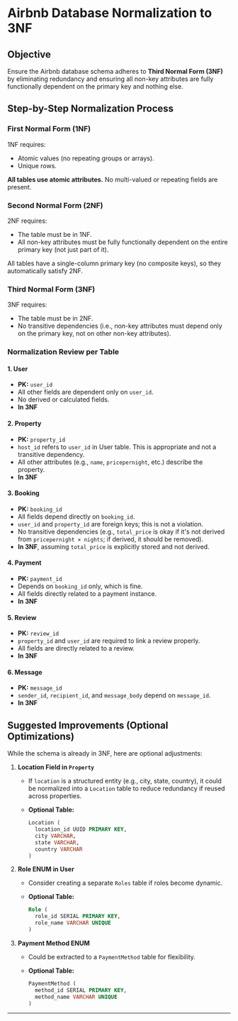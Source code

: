
# Airbnb Database Normalization to 3NF

## Objective

Ensure the Airbnb database schema adheres to **Third Normal Form (3NF)** by eliminating redundancy and ensuring all non-key attributes are fully functionally dependent on the primary key and nothing else.


## Step-by-Step Normalization Process

### **First Normal Form (1NF)**

1NF requires:

* Atomic values (no repeating groups or arrays).
* Unique rows.

**All tables use atomic attributes.** No multi-valued or repeating fields are present.


### **Second Normal Form (2NF)**

2NF requires:

* The table must be in 1NF.
* All non-key attributes must be fully functionally dependent on the entire primary key (not just part of it).

All tables have a single-column primary key (no composite keys), so they automatically satisfy 2NF.


### **Third Normal Form (3NF)**

3NF requires:

* The table must be in 2NF.
* No transitive dependencies (i.e., non-key attributes must depend only on the primary key, not on other non-key attributes).

### Normalization Review per Table

#### **1. User**

* **PK:** `user_id`
* All other fields are dependent only on `user_id`.
* No derived or calculated fields.
* **In 3NF**

#### **2. Property**

* **PK:** `property_id`
* `host_id` refers to `user_id` in User table. This is appropriate and not a transitive dependency.
* All other attributes (e.g., `name`, `pricepernight`, etc.) describe the property.
* **In 3NF**

#### **3. Booking**

* **PK:** `booking_id`
* All fields depend directly on `booking_id`.
* `user_id` and `property_id` are foreign keys; this is not a violation.
* No transitive dependencies (e.g., `total_price` is okay if it's not derived from `pricepernight × nights`; if derived, it should be removed).
* **In 3NF**, assuming `total_price` is explicitly stored and not derived.

#### **4. Payment**

* **PK:** `payment_id`
* Depends on `booking_id` only, which is fine.
* All fields directly related to a payment instance.
* **In 3NF**

#### **5. Review**

* **PK:** `review_id`
* `property_id` and `user_id` are required to link a review properly.
* All fields are directly related to a review.
* **In 3NF**

#### **6. Message**

* **PK:** `message_id`
* `sender_id`, `recipient_id`, and `message_body` depend on `message_id`.
* **In 3NF**


## Suggested Improvements (Optional Optimizations)

While the schema is already in 3NF, here are optional adjustments:

1. **Location Field in `Property`**

   * If `location` is a structured entity (e.g., city, state, country), it could be normalized into a `Location` table to reduce redundancy if reused across properties.
   * **Optional Table:**

     ```sql
     Location (
       location_id UUID PRIMARY KEY,
       city VARCHAR,
       state VARCHAR,
       country VARCHAR
     )
     ```

2. **Role ENUM in User**

   * Consider creating a separate `Roles` table if roles become dynamic.
   * **Optional Table:**

     ```sql
     Role (
       role_id SERIAL PRIMARY KEY,
       role_name VARCHAR UNIQUE
     )
     ```

3. **Payment Method ENUM**

   * Could be extracted to a `PaymentMethod` table for flexibility.
   * **Optional Table:**

     ```sql
     PaymentMethod (
       method_id SERIAL PRIMARY KEY,
       method_name VARCHAR UNIQUE
     )
     ```

---

